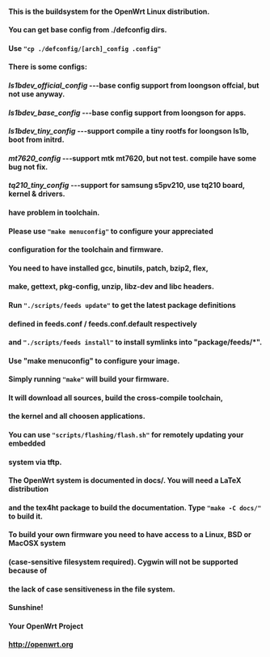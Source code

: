 #### This is the buildsystem for the OpenWrt Linux distribution.
#### 
#### You can get base config from ./defconfig dirs.
#### Use `"cp ./defconfig/[arch]_config .config"`
#### There is some configs:
#### *ls1bdev_official_config*		---base config support from loongson offcial, but not use anyway.
#### *ls1bdev_base_config*		---base config support from loongson for apps.
#### *ls1bdev_tiny_config*		---support compile a tiny rootfs for loongson ls1b, boot from initrd.
#### *mt7620_config*		---support mtk mt7620, but not test. compile have some bug not fix.
#### *tq210_tiny_config*		---support for samsung s5pv210, use tq210 board, kernel & drivers.
#### 							have problem in toolchain.
#### 
#### Please use `"make menuconfig"` to configure your appreciated
#### configuration for the toolchain and firmware.
#### 
#### You need to have installed gcc, binutils, patch, bzip2, flex,
#### make, gettext, pkg-config, unzip, libz-dev and libc headers.
#### 
#### Run `"./scripts/feeds update"` to get the latest package definitions
#### defined in feeds.conf / feeds.conf.default respectively
#### and `"./scripts/feeds install"` to install symlinks into "package/feeds/*".
#### 
#### Use "make menuconfig" to configure your image.
#### 
#### Simply running `"make"` will build your firmware.
#### It will download all sources, build the cross-compile toolchain, 
#### the kernel and all choosen applications.
#### 
#### You can use `"scripts/flashing/flash.sh"` for remotely updating your embedded
#### system via tftp.
#### 
#### The OpenWrt system is documented in docs/. You will need a LaTeX distribution
#### and the tex4ht package to build the documentation. Type `"make -C docs/"` to build it.
#### 
#### To build your own firmware you need to have access to a Linux, BSD or MacOSX system
#### (case-sensitive filesystem required). Cygwin will not be supported because of
#### the lack of case sensitiveness in the file system.
#### 
#### 
#### Sunshine!
#### 	Your OpenWrt Project
#### 	http://openwrt.org



